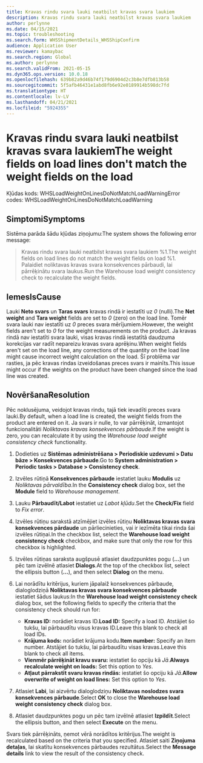 ```yaml
---
title: Kravas rindu svara lauki neatbilst kravas svara laukiem
description: Kravas rindu svara lauki neatbilst kravas svara laukiem
author: perlynne
ms.date: 04/15/2021
ms.topic: troubleshooting
ms.search.form: WHSShipmentDetails_WHSShipConfirm
audience: Application User
ms.reviewer: kamaybac
ms.search.region: Global
ms.author: perlynne
ms.search.validFrom: 2021-05-15
ms.dyn365.ops.version: 10.0.18
ms.openlocfilehash: 639b82a9d46b74f179d6904d2c3b8e7dfb813b58
ms.sourcegitcommit: 5f5afb46431e1abd8fb6e92e0189914b598dc7fd
ms.translationtype: HT
ms.contentlocale: lv-LV
ms.lasthandoff: 04/21/2021
ms.locfileid: "5924355"
---
```

# <a name="the-weight-fields-on-load-lines-dont-match-the-weight-fields-on-the-load"></a><span data-ttu-id="5958d-103">Kravas rindu svara lauki neatbilst kravas svara laukiem</span><span class="sxs-lookup"><span data-stu-id="5958d-103">The weight fields on load lines don't match the weight fields on the load</span></span>

<span data-ttu-id="5958d-104">Kļūdas kods: WHSLoadWeightOnLinesDoNotMatchLoadWarning</span><span class="sxs-lookup"><span data-stu-id="5958d-104">Error codes: WHSLoadWeightOnLinesDoNotMatchLoadWarning</span></span>

## <a name="symptoms"></a><span data-ttu-id="5958d-105">Simptomi</span><span class="sxs-lookup"><span data-stu-id="5958d-105">Symptoms</span></span>

<span data-ttu-id="5958d-106">Sistēma parāda šādu kļūdas ziņojumu:</span><span class="sxs-lookup"><span data-stu-id="5958d-106">The system shows the following error message:</span></span>

> <span data-ttu-id="5958d-107">Kravas rindu svara lauki neatbilst kravas svara laukiem %1.</span><span class="sxs-lookup"><span data-stu-id="5958d-107">The weight fields on load lines do not match the weight fields on load %1.</span></span> <span data-ttu-id="5958d-108">Palaidiet noliktavas kravas svara konsekvences pārbaudi, lai pārrēķinātu svara laukus.</span><span class="sxs-lookup"><span data-stu-id="5958d-108">Run the Warehouse load weight consistency check to recalculate the weight fields.</span></span>

## <a name="cause"></a><span data-ttu-id="5958d-109">Iemesls</span><span class="sxs-lookup"><span data-stu-id="5958d-109">Cause</span></span>

<span data-ttu-id="5958d-110">Lauki **Neto svars** un **Taras svars** kravas rindā ir iestatīti uz *0* (nulli).</span><span class="sxs-lookup"><span data-stu-id="5958d-110">The **Net weight** and **Tara weight** fields are set to *0* (zero) on the load line.</span></span> <span data-ttu-id="5958d-111">Tomēr svara lauki nav iestatīti uz *0* preces svara mērījumiem.</span><span class="sxs-lookup"><span data-stu-id="5958d-111">However, the weight fields aren't set to *0* for the weight measurements on the product.</span></span> <span data-ttu-id="5958d-112">Ja kravas rindā nav iestatīti svara lauki, visas kravas rindā iestatītā daudzuma korekcijas var radīt nepareizu kravas svara aprēķinu.</span><span class="sxs-lookup"><span data-stu-id="5958d-112">When weight fields aren't set on the load line, any corrections of the quantity on the load line might cause incorrect weight calculation on the load.</span></span> <span data-ttu-id="5958d-113">Šī problēma var rasties, ja pēc kravas rindas izveidošanas preces svars ir mainīts.</span><span class="sxs-lookup"><span data-stu-id="5958d-113">This issue might occur if the weights on the product have been changed since the load line was created.</span></span>

## <a name="resolution"></a><span data-ttu-id="5958d-114">Novēršana</span><span class="sxs-lookup"><span data-stu-id="5958d-114">Resolution</span></span>

<span data-ttu-id="5958d-115">Pēc noklusējuma, veidojot kravas rindu, tajā tiek ievadīti preces svara lauki.</span><span class="sxs-lookup"><span data-stu-id="5958d-115">By default, when a load line is created, the weight fields from the product are entered on it.</span></span> <span data-ttu-id="5958d-116">Ja svars ir nulle, to var pārrēķināt, izmantojot funkcionalitāti *Noliktavas kravas konsekvences pārbaude*.</span><span class="sxs-lookup"><span data-stu-id="5958d-116">If the weight is zero, you can recalculate it by using the *Warehouse load weight consistency check* functionality.</span></span>

1. <span data-ttu-id="5958d-117">Dodieties uz **Sistēmas administrēšana \> Periodiskie uzdevumi \> Datu bāze \> Konsekvences pārbaude**.</span><span class="sxs-lookup"><span data-stu-id="5958d-117">Go to **System administration \> Periodic tasks \> Database \> Consistency check**.</span></span>
1. <span data-ttu-id="5958d-118">Izvēles rūtiņā **Konsekvences pārbaude** iestatiet lauku **Modulis** uz *Noliktavas pārvaldība*.</span><span class="sxs-lookup"><span data-stu-id="5958d-118">In the **Consistency check** dialog box, set the **Module** field to *Warehouse management*.</span></span>
1. <span data-ttu-id="5958d-119">Lauku **Pārbaudīt/Labot** iestatiet uz *Labot kļūdu*.</span><span class="sxs-lookup"><span data-stu-id="5958d-119">Set the **Check/Fix** field to *Fix error*.</span></span>
1. <span data-ttu-id="5958d-120">Izvēles rūtiņu sarakstā atzīmējiet izvēles rūtiņu **Noliktavas kravas svara konsekvences pārdaude** un pārliecinieties, vai ir iezīmēta tikai rinda šai izvēles rūtiņai.</span><span class="sxs-lookup"><span data-stu-id="5958d-120">In the checkbox list, select the **Warehouse load weight consistency check** checkbox, and make sure that only the row for this checkbox is highlighted.</span></span>
1. <span data-ttu-id="5958d-121">Izvēles rūtiņas saraksta augšpusē atlasiet daudzpunktes pogu (**...**) un pēc tam izvēlnē atlasiet **Dialogs**.</span><span class="sxs-lookup"><span data-stu-id="5958d-121">At the top of the checkbox list, select the ellipsis button (**...**), and then select **Dialog** on the menu.</span></span>
1. <span data-ttu-id="5958d-122">Lai norādītu kritērijus, kuriem jāpalaiž konsekvences pārbaude, dialoglodziņā **Noliktavas kravas svara konsekvences pārbaude** iestatiet šādus laukus:</span><span class="sxs-lookup"><span data-stu-id="5958d-122">In the **Warehouse load weight consistency check** dialog box, set the following fields to specify the criteria that the consistency check should run for:</span></span>

    - <span data-ttu-id="5958d-123">**Kravas ID:** norādiet kravas ID.</span><span class="sxs-lookup"><span data-stu-id="5958d-123">**Load ID:** Specify a load ID.</span></span> <span data-ttu-id="5958d-124">Atstājiet šo tukšu, lai pārbaudītu visus kravas ID.</span><span class="sxs-lookup"><span data-stu-id="5958d-124">Leave this blank to check all load IDs.</span></span>
    - <span data-ttu-id="5958d-125">**Krājuma kods:** norādiet krājuma kodu.</span><span class="sxs-lookup"><span data-stu-id="5958d-125">**Item number:** Specify an item number.</span></span> <span data-ttu-id="5958d-126">Atstājiet šo tukšu, lai pārbaudītu visas kravas.</span><span class="sxs-lookup"><span data-stu-id="5958d-126">Leave this blank to check all items.</span></span>
    - <span data-ttu-id="5958d-127">**Vienmēr pārrēķināt kravu svaru:** iestatiet šo opciju kā *Jā*.</span><span class="sxs-lookup"><span data-stu-id="5958d-127">**Always recalculate weight on loads:** Set this option to *Yes*.</span></span>
    - <span data-ttu-id="5958d-128">**Atļaut pārrakstīt svaru kravas rindās:** iestatiet šo opciju kā *Jā*.</span><span class="sxs-lookup"><span data-stu-id="5958d-128">**Allow overwrite of weight on load lines:** Set this option to *Yes*.</span></span>

1. <span data-ttu-id="5958d-129">Atlasiet **Labi**, lai aizvērtu dialoglodziņu **Noliktavas noslodzes svara konsekvences pārbaude**.</span><span class="sxs-lookup"><span data-stu-id="5958d-129">Select **OK** to close the **Warehouse load weight consistency check** dialog box.</span></span>
1. <span data-ttu-id="5958d-130">Atlasiet daudzpunktes pogu un pēc tam izvēlnē atlasiet **Izpildīt**.</span><span class="sxs-lookup"><span data-stu-id="5958d-130">Select the ellipsis button, and then select **Execute** on the menu.</span></span>

<span data-ttu-id="5958d-131">Svars tiek pārrēķināts, ņemot vērā norādītos kritērijus.</span><span class="sxs-lookup"><span data-stu-id="5958d-131">The weight is recalculated based on the criteria that you specified.</span></span> <span data-ttu-id="5958d-132">Atlasiet saiti **Ziņojuma detaļas**, lai skatītu konsekvences pārbaudes rezultātus.</span><span class="sxs-lookup"><span data-stu-id="5958d-132">Select the **Message details** link to view the result of the consistency check.</span></span>
